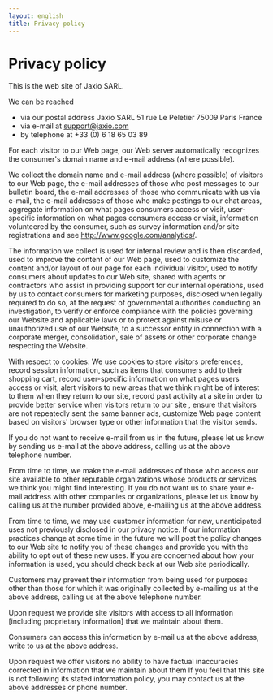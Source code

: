 ```yaml
---
layout: english
title: Privacy policy 
---
```

# Privacy policy

This is the web site of Jaxio SARL.

We can be reached

* via our postal address
  Jaxio SARL
  51 rue Le Peletier
  75009 Paris
  France
* via e-mail at support@jaxio.com
* by telephone at +33 (0) 6 18 65 03 89
	
For each visitor to our Web page, our Web server automatically recognizes the consumer's domain name and e-mail address (where possible).

We collect the domain name and e-mail address (where possible) of visitors to our Web page, the e-mail addresses of those who post messages to our bulletin board, 
the e-mail addresses of those who communicate with us via e-mail, the e-mail addresses of those who make postings to our chat areas, 
aggregate information on what pages consumers access or visit, user-specific information on what pages consumers access or visit, information volunteered by the consumer, 
such as survey information and/or site registrations and see http://www.google.com/analytics/.

The information we collect is used for internal review and is then discarded, used to improve the content of our Web page, 
used to customize the content and/or layout of our page for each individual visitor, used to notify consumers about updates to our Web site, 
shared with agents or contractors who assist in providing support for our internal operations, used by us to contact consumers for marketing purposes, 
disclosed when legally required to do so, at the request of governmental authorities conducting an investigation, 
to verify or enforce compliance with the policies governing our Website and applicable laws or to protect against misuse or unauthorized use of our Website, 
to a successor entity in connection with a corporate merger, consolidation, sale of assets or other corporate change respecting the Website.

With respect to cookies: We use cookies to store visitors preferences, record session information, such as items that consumers add to their shopping cart, 
record user-specific information on what pages users access or visit, alert visitors to new areas that we think might be of interest to them when they return to our site, 
record past activity at a site in order to provide better service when visitors return to our site , ensure that visitors are not repeatedly sent the same banner ads, 
customize Web page content based on visitors' browser type or other information that the visitor sends.

If you do not want to receive e-mail from us in the future, please let us know by sending us e-mail at the above address, calling us at the above telephone number.

From time to time, we make the e-mail addresses of those who access our site available to other reputable organizations whose products or services we think you might find interesting. 
If you do not want us to share your e-mail address with other companies or organizations, please let us know by calling us at the number provided above, e-mailing us at the above address.

From time to time, we may use customer information for new, unanticipated uses not previously disclosed in our privacy notice. 
If our information practices change at some time in the future we will post the policy changes to our Web site to notify you of these changes and provide you with the ability to opt out of these new uses. 
If you are concerned about how your information is used, you should check back at our Web site periodically.

Customers may prevent their information from being used for purposes other than those for which it was originally collected by e-mailing us at the above address, calling us at the above telephone number.

Upon request we provide site visitors with access to all information [including proprietary information] that we maintain about them.

Consumers can access this information by e-mail us at the above address, write to us at the above address.

Upon request we offer visitors no ability to have factual inaccuracies corrected in information that we maintain about them If you feel that this site is not following its stated information policy, 
you may contact us at the above addresses or phone number.